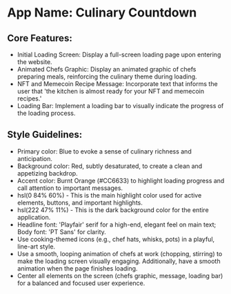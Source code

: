 # **App Name**: Culinary Countdown

## Core Features:

- Initial Loading Screen: Display a full-screen loading page upon entering the website.
- Animated Chefs Graphic: Display an animated graphic of chefs preparing meals, reinforcing the culinary theme during loading.
- NFT and Memecoin Recipe Message: Incorporate text that informs the user that 'the kitchen is almost ready for your NFT and memecoin recipes.'
- Loading Bar: Implement a loading bar to visually indicate the progress of the loading process.

## Style Guidelines:

- Primary color: Blue to evoke a sense of culinary richness and anticipation.
- Background color: Red, subtly desaturated, to create a clean and appetizing backdrop.
- Accent color: Burnt Orange (#CC6633) to highlight loading progress and call attention to important messages.
- hsl(0 84% 60%) - This is the main highlight color used for active elements, buttons, and important highlights.
- hsl(222 47% 11%) - This is the dark background color for the entire application.
- Headline font: 'Playfair' serif for a high-end, elegant feel on main text; Body font: 'PT Sans' for clarity.
- Use cooking-themed icons (e.g., chef hats, whisks, pots) in a playful, line-art style.
- Use a smooth, looping animation of chefs at work (chopping, stirring) to make the loading screen visually engaging. Additionally, have a smooth animation when the page finishes loading.
- Center all elements on the screen (chefs graphic, message, loading bar) for a balanced and focused user experience.